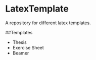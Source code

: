 # LatexTemplate
A repository for different latex templates.

##Templates
- Thesis
- Exercise Sheet
- Beamer
